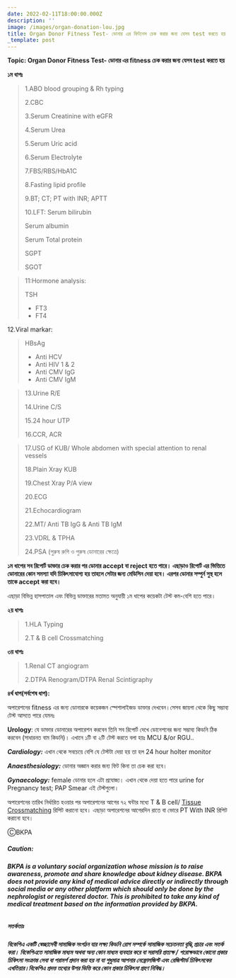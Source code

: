 ```yaml
---
date: 2022-02-11T18:00:00.000Z
description: ''
image: /images/organ-donation-lou.jpg
title: Organ Donor Fitness Test- ডোনার এর ফিটনেস চেক করার জন্য যেসব test করতে হয়
_template: post
---
```



**Topic: Organ Donor Fitness Test- ডোনার এর fitness চেক করার জন্য যেসব test করতে হয়**

**১ম ধাপঃ**

> 1.ABO blood grouping & Rh typing
>
> 2\.CBC
>
> 3\.Serum Creatinine with eGFR
>
> 4\.Serum Urea
>
> 5\.Serum Uric acid
>
> 6\.Serum Electrolyte
>
> 7\.FBS/RBS/HbA1C
>
> 8\.Fasting lipid profile
>
> 9\.BT; CT; PT with INR; APTT
>
> 10\.LFT: Serum bilirubin
>
> Serum albumin
>
> Serum Total protein
>
> SGPT
>
> SGOT

> 11:Hormone analysis: 
>
> TSH
>
> * FT3
> * FT4

12\.Viral markar: 

> HBsAg
>
> * Anti HCV
> * Anti HIV 1 & 2
> * Anti CMV IgG
> * Anti CMV IgM

> 13.Urine R/E
>
> 14\.Urine C/S
>
> 15\.24 hour UTP
>
> 16\.CCR, ACR

> 17.USG of KUB/ Whole abdomen with special attention to renal vessels
>
> 18\.Plain Xray KUB
>
> 19\.Chest Xray P/A view
>
> 20\.ECG
>
> 21\.Echocardiogram
>
> 22\.MT/ Anti TB IgG & Anti TB IgM
>
> 23\.VDRL & TPHA
>
> 24\.PSA (পুরুষ রুগি ও পুরুষ ডোনারের ক্ষেত্রে)

**১ম ধাপের সব রিপোর্ট ডাক্তার চেক করার পর ডোনার accept বা reject হতে পারে। এছাড়াও রিপোর্ট এর ভিত্তিতে ডোনারের কোন সমস্যা যদি চিকিৎসাযোগ্য হয় তাহলে সেটার জন্য মেডিসিন দেয়া হবে। এরপর ডোনার সম্পুর্ন সুস্থ হলে তাকে accept করা হবে।**

এছাড়া বিভিন্ন হাসপাতাল এবং বিভিন্ন ডাক্তারের মতামত অনুযায়ী ১ম ধাপের কয়েকটা টেস্ট কম-বেশি হতে পারে।

**২য় ধাপঃ**

> 1.HLA Typing
>
> 2\.T & B cell Crossmatching

**৩য় ধাপঃ**

> 1.Renal CT angiogram
>
> 2\.DTPA Renogram/DTPA Renal Scintigraphy

**৪র্থ ধাপ(সর্বশেষ ধাপ):**

অপারেশনের fitness এর জন্য ডোনারকে কয়েকজন স্পেশালাইজড ডাক্তার দেখবেন।সেসব জায়গা থেকে কিছু সম্ভাব্য টেস্ট আসতে পারে যেমনঃ

**Urology**: যে ডাক্তার ডোনারের অপারেশন করবেন তিনি সব রিপোর্ট দেখে ডোনেশনের জন্য সম্ভাব্য কিডনি ঠিক করবেন (সাধারনত বাম কিডনি)। এখানে ১টি বা ২টি টেস্ট করতে বলা হয়ঃ MCU &/or RGU..

**_Cardiology:_** এখান থেকে সবচেয়ে বেশি যে টেস্টটা দেয়া হয় তা হল 24 hour holter monitor

**_Anaesthesiology:_** ডোনার অজ্ঞান করার জন্য ফিট কিনা তা চেক করা হবে।

**_Gynaecology:_** female ডোনার হলে এটা প্রযোজ্য। এখান থেকে দেয়া হতে পারে urine for Pregnancy test; PAP Smear এই টেস্টগুলো।

অপারেশনের তারিখ নির্ধারিত হওয়ার পর অপারেশনের আগের ৭২ ঘন্টার মধ্যে T & B cell/ [Tissue Crossmatching](https://bkpa.net/hla-tissue-typing/) রিপিট করানো হবে। এছাড়া অপারেশনের আগেরদিন রাতে বা ভোরে PT With INR রিপিট করানো হবে।

ⒸBKPA

##### **Caution:**

###### **BKPA is a voluntary social organization whose mission is to raise awareness, promote and share knowledge about kidney disease. BKPA does not provide any kind of medical advice directly or indirectly through social media or any other platform which should only be done by the nephrologist or registered doctor. This is prohibited to take any kind of medical treatment based on the information provided by BKPA.**

##### **সতর্কতাঃ**

###### **বিকেপিএ একটি স্বেচ্ছাসেবী সামাজিক সংগঠন যার লক্ষ্য কিডনি রোগ সম্পর্কে সামাজিক সচেতনতা বৃদ্ধি,প্রচার এবং সতর্ক করা। বিকেপিএতে সামাজিক মাধ্যম অথবা অন্য কোন মাধ্যম ব্যবহার করে বা সরাসরি প্রত্যক্ষ / পরোক্ষভাবে কোনো প্রকার চিকিৎসা সংক্রান্ত সেবা বা পরামর্শ প্রদান করা হয় না যা শুধুমাত্র আপনার নেফ্রোলজিস্ট এবং রেজিস্টার্ড চিকিৎসকের এখতিয়ার।বিকেপিএ প্রদত্ত তথ্যের উপর ভিত্তি করে কোন প্রকার চিকিৎসা গ্রহণ নিষিদ্ধ।**
